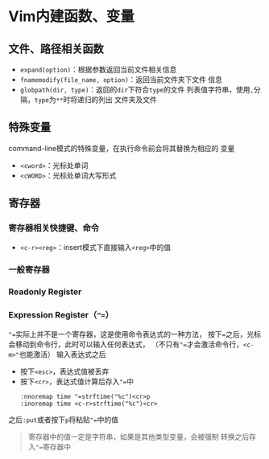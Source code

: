 #	Vim内建函数、变量

##	文件、路径相关函数

-	`expand(option)`：根据参数返回当前文件相关信息
-	`fnamemodify(file_name, option)`：返回当前文件夹下文件
	信息
-	`globpath(dir, type)`：返回的`dir`下符合`type`的文件
	列表值字符串，使用`,`分隔，`type`为`**`时将递归的列出
	文件夹及文件

##	特殊变量

command-line模式的特殊变量，在执行命令前会将其替换为相应的
变量

-	`<cword>`：光标处单词
-	`<cWORD>`：光标处单词大写形式

##	寄存器

###	寄存器相关快捷键、命令

-	`<c-r><reg>`：insert模式下直接输入`<reg>`中的值

###	一般寄存器

###	Readonly Register

###	Expression Register（`"=`）

`"=`实际上并不是一个寄存器，这是使用命令表达式的一种方法，
按下`=`之后，光标会移动到命令行，此时可以输入任何表达式，
（不只有`"=`才会激活命令行，`<c-m>"`也能激活）
输入表达式之后

-	按下`<esc>`，表达式值被丢弃
-	按下`<cr>`，表达式值计算后存入`"=`中
	```vim
	:nnoremap time "=strftime("%c")<cr>p
	:inoremap time <c-r>strftime("%c")<cr>
	```

之后`:put`或者按下`p`将粘贴`"=`中的值

>	寄存器中的值一定是字符串，如果是其他类型变量，会被强制
	转换之后存入`"=`寄存器中


